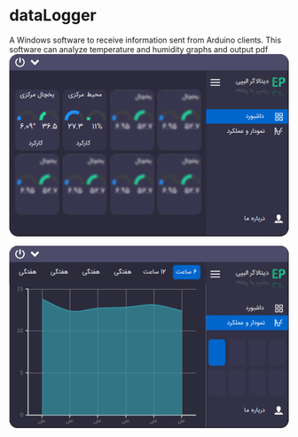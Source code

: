 # dataLogger
A Windows software to receive information sent from Arduino clients.
This software can analyze temperature and humidity graphs and output pdf
![Screenshot](Data%20Logger%200.png)

![Screenshot](Data%20Logger%201.png)
